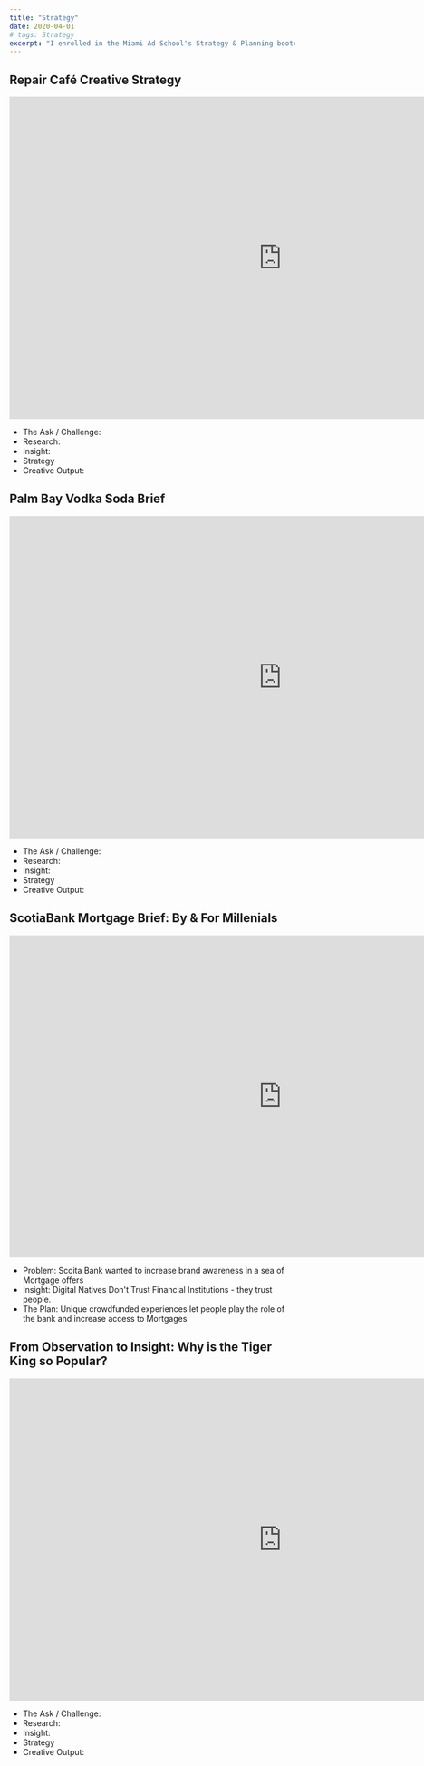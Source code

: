 ```yaml
---
title: "Strategy"
date: 2020-04-01
# tags: Strategy
excerpt: "I enrolled in the Miami Ad School's Strategy & Planning bootcamp. Briefs, ideas, and more will be posted here, thanks for checking it out!"
---
```


## Repair Café Creative Strategy

<iframe src="https://docs.google.com/presentation/d/1_O4pVVQ0yNgQxR94lRxOgVEoH0htR4NepxmpIV2ISLg/embed?start=false&loop=true&delayms=5000" frameborder="0" width="960" height="569" allowfullscreen="true" mozallowfullscreen="true" webkitallowfullscreen="true"></iframe>

* The Ask / Challenge: 
* Research:
* Insight:
* Strategy
* Creative Output:

## Palm Bay Vodka Soda Brief

<iframe src="https://docs.google.com/presentation/d/14songjcOD2IqX-tSOVGc4irun6C5jA1WY4U0K0FJb8M/embed?start=false&loop=true&delayms=5000" frameborder="0" width="960" height="569" allowfullscreen="true" mozallowfullscreen="true" webkitallowfullscreen="true"></iframe>

* The Ask / Challenge: 
* Research:
* Insight:
* Strategy
* Creative Output:

## ScotiaBank Mortgage Brief: By & For Millenials

<iframe src="https://docs.google.com/presentation/d/11oLhaDZs0OS8Y7gs3Ly4tg4eprcpCrU2EgdMD46tBnI/embed?start=false&loop=true&delayms=5000" frameborder="0" width="960" height="569" allowfullscreen="true" mozallowfullscreen="true" webkitallowfullscreen="true"></iframe>

* Problem: Scoita Bank wanted to increase brand awareness in a sea of Mortgage offers
* Insight: Digital Natives Don't Trust Financial Institutions - they trust people.
* The Plan: Unique crowdfunded experiences let people play the role of the bank and increase access to Mortgages


## From Observation to Insight: Why is the Tiger King so Popular?
<iframe src="https://docs.google.com/presentation/d/1cEjleivM9HXWW4NlEPdM5_CJnPNGDE3NPSO-D2jWmkI/embed?start=false&loop=true&delayms=5000" frameborder="0" width="960" height="569" allowfullscreen="true" mozallowfullscreen="true" webkitallowfullscreen="true"></iframe>

* The Ask / Challenge: 
* Research:
* Insight:
* Strategy
* Creative Output:

